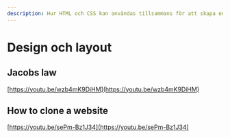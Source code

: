 ```yaml
---
description: Hur HTML och CSS kan användas tillsammans för att skapa en design.
---
```


# Design och layout

## Jacobs law

[https://youtu.be/wzb4mK9DiHM](https://youtu.be/wzb4mK9DiHM)

## How to clone a website

[https://youtu.be/sePm-Bz1J34](https://youtu.be/sePm-Bz1J34)

